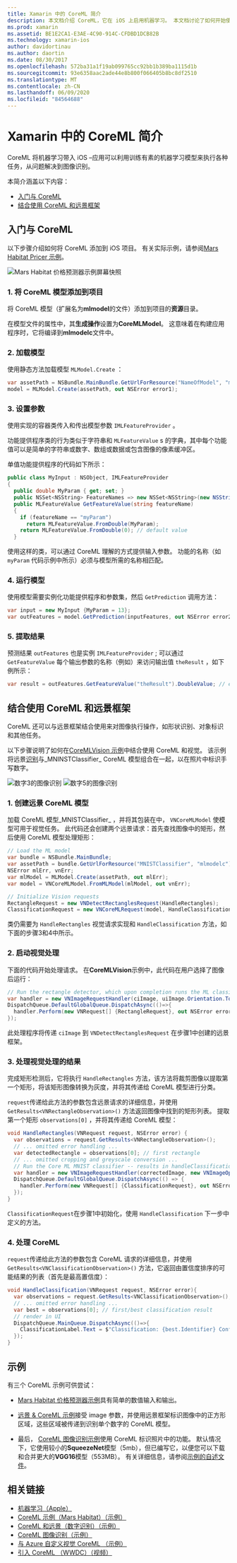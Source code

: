 ```yaml
---
title: Xamarin 中的 CoreML 简介
description: 本文档介绍 CoreML，它在 iOS 上启用机器学习。 本文档讨论了如何开始使用 CoreML，以及如何将其与远景框架一起使用。
ms.prod: xamarin
ms.assetid: BE1E2CA1-E3AE-4C90-914C-CFDBD1DCB82B
ms.technology: xamarin-ios
author: davidortinau
ms.author: daortin
ms.date: 08/30/2017
ms.openlocfilehash: 572ba31a1f19ab099765cc92bb1b389ba1115d1b
ms.sourcegitcommit: 93e6358aac2ade44e8b800f066405b8bc8df2510
ms.translationtype: MT
ms.contentlocale: zh-CN
ms.lasthandoff: 06/09/2020
ms.locfileid: "84564688"
---
```

# <a name="introduction-to-coreml-in-xamarinios"></a>Xamarin 中的 CoreML 简介

CoreML 将机器学习带入 iOS –应用可以利用训练有素的机器学习模型来执行各种任务，从问题解决到图像识别。

本简介涵盖以下内容：

- [入门与 CoreML](#coreml)
- [结合使用 CoreML 和远景框架](#coremlvision)

<a name="coreml"></a>

## <a name="getting-started-with-coreml"></a>入门与 CoreML

以下步骤介绍如何将 CoreML 添加到 iOS 项目。 有关实际示例，请参阅[Mars Habitat Pricer 示例](https://docs.microsoft.com/samples/xamarin/ios-samples/ios12-marshabitatcoremltimer/)。

![Mars Habitat 价格预测器示例屏幕快照](coreml-images/marspricer-heading.png)

### <a name="1-add-the-coreml-model-to-the-project"></a>1. 将 CoreML 模型添加到项目

将 CoreML 模型（扩展名为**mlmodel**的文件）添加到项目的**资源**目录。 

在模型文件的属性中，其**生成操作**设置为**CoreMLModel**。 这意味着在构建应用程序时，它将编译到**mlmodelc**文件中。

### <a name="2-load-the-model"></a>2. 加载模型

使用静态方法加载模型 `MLModel.Create` ：

```csharp
var assetPath = NSBundle.MainBundle.GetUrlForResource("NameOfModel", "mlmodelc");
model = MLModel.Create(assetPath, out NSError error1);
```

### <a name="3-set-the-parameters"></a>3. 设置参数

使用实现的容器类传入和传出模型参数 `IMLFeatureProvider` 。

功能提供程序类的行为类似于字符串和 `MLFeatureValue` s 的字典，其中每个功能值可以是简单的字符串或数字、数组或数据或包含图像的像素缓冲区。

单值功能提供程序的代码如下所示：

```csharp
public class MyInput : NSObject, IMLFeatureProvider
{
  public double MyParam { get; set; }
  public NSSet<NSString> FeatureNames => new NSSet<NSString>(new NSString("myParam"));
  public MLFeatureValue GetFeatureValue(string featureName)
  {
    if (featureName == "myParam")
      return MLFeatureValue.FromDouble(MyParam);
    return MLFeatureValue.FromDouble(0); // default value
  }
```

使用这样的类，可以通过 CoreML 理解的方式提供输入参数。 功能的名称（如 `myParam` 代码示例中所示）必须与模型所需的名称相匹配。

### <a name="4-run-the-model"></a>4. 运行模型

使用模型需要实例化功能提供程序和参数集，然后 `GetPrediction` 调用方法：

```csharp
var input = new MyInput {MyParam = 13};
var outFeatures = model.GetPrediction(inputFeatures, out NSError error2);
```

### <a name="5-extract-the-results"></a>5. 提取结果

预测结果 `outFeatures` 也是实例 `IMLFeatureProvider` ; 可以通过 `GetFeatureValue` 每个输出参数的名称（例如）来访问输出值 `theResult` ，如下例所示：

```csharp
var result = outFeatures.GetFeatureValue("theResult").DoubleValue; // eg. 6227020800
```

<a name="coremlvision"></a>

## <a name="using-coreml-with-the-vision-framework"></a>结合使用 CoreML 和远景框架

CoreML 还可以与远景框架结合使用来对图像执行操作，如形状识别、对象标识和其他任务。

以下步骤说明了如何在[CoreMLVision 示例](https://docs.microsoft.com/samples/xamarin/ios-samples/ios11-coremlvision)中结合使用 CoreML 和视觉。 该示例将远景[识别](~/ios/platform/introduction-to-ios11/vision.md#rectangles)与_MNINSTClassifier_ CoreML 模型组合在一起，以在照片中标识手写数字。

![数字3的图像识别](coreml-images/vision3.png) ![数字5的图像识别](coreml-images/vision5.png)

### <a name="1-create-a-vision-coreml-model"></a>1. 创建远景 CoreML 模型

加载 CoreML 模型_MNISTClassifier_ ，并将其包装在中， `VNCoreMLModel` 使模型可用于视觉任务。 此代码还会创建两个远景请求：首先查找图像中的矩形，然后使用 CoreML 模型处理矩形：

```csharp
// Load the ML model
var bundle = NSBundle.MainBundle;
var assetPath = bundle.GetUrlForResource("MNISTClassifier", "mlmodelc");
NSError mlErr, vnErr;
var mlModel = MLModel.Create(assetPath, out mlErr);
var model = VNCoreMLModel.FromMLModel(mlModel, out vnErr);

// Initialize Vision requests
RectangleRequest = new VNDetectRectanglesRequest(HandleRectangles);
ClassificationRequest = new VNCoreMLRequest(model, HandleClassification);
```

类仍需要为 `HandleRectangles` 视觉请求实现和 `HandleClassification` 方法，如下面的步骤3和4中所示。

### <a name="2-start-the-vision-processing"></a>2. 启动视觉处理

下面的代码开始处理请求。 在**CoreMLVision**示例中，此代码在用户选择了图像后运行：

```csharp
// Run the rectangle detector, which upon completion runs the ML classifier.
var handler = new VNImageRequestHandler(ciImage, uiImage.Orientation.ToCGImagePropertyOrientation(), new VNImageOptions());
DispatchQueue.DefaultGlobalQueue.DispatchAsync(()=>{
  handler.Perform(new VNRequest[] {RectangleRequest}, out NSError error);
});
```

此处理程序将传递 `ciImage` 到 `VNDetectRectanglesRequest` 在步骤1中创建的远景框架。

### <a name="3-handle-the-results-of-vision-processing"></a>3. 处理视觉处理的结果

完成矩形检测后，它将执行 `HandleRectangles` 方法，该方法将裁剪图像以提取第一个矩形，将该矩形图像转换为灰度，并将其传递给 CoreML 模型进行分类。

`request`传递给此方法的参数包含远景请求的详细信息，并使用 `GetResults<VNRectangleObservation>()` 方法返回图像中找到的矩形列表。 提取第一个矩形 `observations[0]` ，并将其传递给 CoreML 模型：

```csharp
void HandleRectangles(VNRequest request, NSError error) {
  var observations = request.GetResults<VNRectangleObservation>();
  // ... omitted error handling ...
  var detectedRectangle = observations[0]; // first rectangle
  // ... omitted cropping and greyscale conversion ...
  // Run the Core ML MNIST classifier -- results in handleClassification method
  var handler = new VNImageRequestHandler(correctedImage, new VNImageOptions());
  DispatchQueue.DefaultGlobalQueue.DispatchAsync(() => {
    handler.Perform(new VNRequest[] {ClassificationRequest}, out NSError err);
  });
}
```

`ClassificationRequest`在步骤1中初始化，使用 `HandleClassification` 下一步中定义的方法。

### <a name="4-handle-the-coreml"></a>4. 处理 CoreML

`request`传递给此方法的参数包含 CoreML 请求的详细信息，并使用 `GetResults<VNClassificationObservation>()` 方法，它返回由置信度排序的可能结果的列表（首先是最高置信度）：

```csharp
void HandleClassification(VNRequest request, NSError error){
  var observations = request.GetResults<VNClassificationObservation>();
  // ... omitted error handling ...
  var best = observations[0]; // first/best classification result
  // render in UI
  DispatchQueue.MainQueue.DispatchAsync(()=>{
    ClassificationLabel.Text = $"Classification: {best.Identifier} Confidence: {best.Confidence * 100f:#.00}%";
  });
}
```

## <a name="samples"></a>示例

有三个 CoreML 示例可供尝试：

- [Mars Habitat 价格预测器示例](https://docs.microsoft.com/samples/xamarin/ios-samples/ios12-marshabitatcoremltimer/)具有简单的数值输入和输出。

- [远景 & CoreML 示例](https://docs.microsoft.com/samples/xamarin/ios-samples/ios11-coremlvision)接受 image 参数，并使用远景框架标识图像中的正方形区域，这些区域被传递到识别单个数字的 CoreML 模型。

- 最后， [CoreML 图像识别示例](https://docs.microsoft.com/samples/xamarin/ios-samples/ios11-coremlimagerecognition)使用 CoreML 标识照片中的功能。 默认情况下，它使用较小的**SqueezeNet**模型（5mb），但已编写它，以便您可以下载和合并更大的**VGG16**模型（553MB）。 有关详细信息，请参阅[示例的自述文件](https://github.com/xamarin/ios-samples/blob/master/ios11/CoreMLImageRecognition/CoreMLImageRecognition/README.md)。

## <a name="related-links"></a>相关链接

- [机器学习（Apple）](https://developer.apple.com/machine-learning/)
- [CoreML 示例（Mars Habitat）（示例）](https://docs.microsoft.com/samples/xamarin/ios-samples/ios12-marshabitatcoremltimer/)
- [CoreML 和远景（数字识别）（示例）](https://docs.microsoft.com/samples/xamarin/ios-samples/ios11-coremlvision)
- [CoreML 图像识别（示例）](https://docs.microsoft.com/samples/xamarin/ios-samples/ios11-coremlimagerecognition)
- [与 Azure 自定义视觉 CoreML （示例）](https://docs.microsoft.com/samples/xamarin/ios-samples/ios11-coremlazuremodel)
- [引入 CoreML （WWDC）（视频）](https://developer.apple.com/videos/play/wwdc2017/703/)
